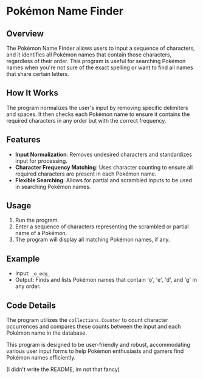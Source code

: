 # Pokémon Name Finder

## Overview
The Pokémon Name Finder allows users to input a sequence of characters, and it identifies all Pokémon names that contain those characters, regardless of their order. This program is useful for searching Pokémon names when you're not sure of the exact spelling or want to find all names that share certain letters.

## How It Works
The program normalizes the user's input by removing specific delimiters and spaces. It then checks each Pokémon name to ensure it contains the required characters in any order but with the correct frequency.

## Features
- **Input Normalization**: Removes undesired characters and standardizes input for processing.
- **Character Frequency Matching**: Uses character counting to ensure all required characters are present in each Pokémon name.
- **Flexible Searching**: Allows for partial and scrambled inputs to be used in searching Pokémon names.

## Usage
1. Run the program.
2. Enter a sequence of characters representing the scrambled or partial name of a Pokémon.
3. The program will display all matching Pokémon names, if any.

## Example
- Input: `_o_edg_`
- Output: Finds and lists Pokémon names that contain 'o', 'e', 'd', and 'g' in any order.

## Code Details
The program utilizes the `collections.Counter` to count character occurrences and compares these counts between the input and each Pokémon name in the database.

This program is designed to be user-friendly and robust, accommodating various user input forms to help Pokémon enthusiasts and gamers find Pokémon names efficiently.

(I didn't write the README, im not that fancy)
